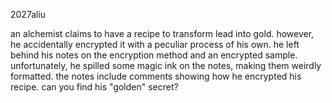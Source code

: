 2027aliu

an alchemist claims to have a recipe to transform lead into gold. however, he accidentally encrypted it with a peculiar process of his own. he left behind his notes on the encryption method and an encrypted sample. unfortunately, he spilled some magic ink on the notes, making them weirdly formatted. the notes include comments showing how he encrypted his recipe. can you find his "golden" secret?
